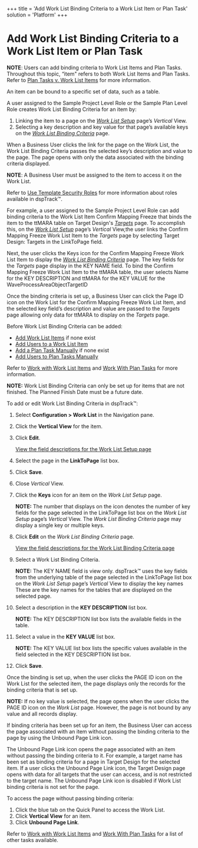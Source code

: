 +++
title = 'Add Work List Binding Criteria to a Work List Item or Plan Task'
solution = 'Platform'
+++

# Add Work List Binding Criteria to a Work List Item or Plan Task

**NOTE**: Users can add binding criteria to Work List Items and Plan
Tasks. Throughout this topic, “item" refers to both Work List Items and
Plan Tasks. Refer to [Plan Tasks v. Work List
Items](../Page_Desc/Plan_Tasks_Versus_Work_List_Items) for more
information.

An item can be bound to a specific set of data, such as a table.

A user assigned to the Sample Project Level Role or the Sample Plan
Level Role creates Work List Binding Criteria for an item by:

1.  Linking the item to a page on the *[Work List
    Setup](../Page_Desc/Work_List_Setup_H)* page’s *Vertical* View.
2.  Selecting a key description and key value for that page’s available
    keys on the *[Work List Binding
    Criteria](../Page_Desc/Work_List_Binding_Criteria)* page.

When a Business User clicks the link for the page on the Work List, the
Work List Binding Criteria passes the selected key’s description and
value to the page. The page opens with only the data associated with the
binding criteria displayed.

**NOTE**: A Business User must be assigned to the item to access it on
the Work List.

Refer to [Use Template Security
Roles](../Config/Use_Template_Security_Roles) for more information
about roles available in dspTrack™.

For example, a user assigned to the Sample Project Level Role can add
binding criteria to the Work List Item Confirm Mapping Freeze that binds
the item to the ttMARA table on Target Design's
*[Targets](../../../Migration/Design/Page_Desc/Targets_H_Design)*
page. To accomplish this, on the *[Work List
Setup](../Page_Desc/Work_List_Setup_H)* page’s *Vertical* View,the
user links the Confirm Mapping Freeze Work List Item to the *Targets*
page by selecting Target Design: Targets in the LinkToPage field.

Next, the user clicks the Keys icon for the Confirm Mapping Freeze Work
List Item to display the *[Work List Binding
Criteria](../Page_Desc/Work_List_Binding_Criteria)* page. The key
fields for the *Targets* page display in the KEY NAME field. To bind the
Confirm Mapping Freeze Work List Item to the ttMARA table, the user
selects Name for the <span style="text-transform: uppercase;">Key
Description</span> and ttMARA for the
<span style="text-transform: uppercase;">Key Value</span> for the
WaveProcessAreaObjectTargetID

Once the binding criteria is set up, a Business User can click the Page
ID icon on the Work List for the Confirm Mapping Freeze Work List Item,
and the selected key field’s description and value are passed to the
*Targets* page allowing only data for ttMARA to display on the *Targets*
page.

Before Work List Binding Criteria can be added:

  - [Add Work List Items](Add_Work_List_Items_Overview) if none
    exist
  - [Add Users to a Work List Item](Add_Users_to_an_Item)
  - [Add a Plan Task Manually](Add_a_Plan_Task_Manually) if none
    exist
  - [Add Users to Plan Tasks
    Manually](Add_Users_to_Plan_Tasks_Manually)

Refer to [Work with Work List Items](Work_with_Work_List_Items) and
[Work With Plan Tasks](Work_with_Plan_Tasks) for more information.

**NOTE:** Work List Binding Criteria can only be set up for items that
are not finished. The Planned Finish Date must be a future date.

To add or edit Work List Binding Criteria in dspTrack™:

1.  Select **Configuration \> Work List** in the Navigation pane.

2.  Click the **Vertical View** for the item.

3.  Click **Edit**.
    
    [View the field descriptions for the Work List Setup
    page](../Page_Desc/Work_List_Setup_H)

4.  Select the page in the **LinkToPage** list box.

5.  Click **Save**.

6.  Close <span style="font-style: italic;">Vertical</span> View.

7.  Click the **Keys** icon for an item on the *Work List Setup* page.
    
    **NOTE:** The number that displays on the icon denotes the number of
    key fields for the page selected in the LinkToPage list box on the
    *Work List Setup* page’s *Vertical* View. The *Work List Binding
    Criteria* page may display a single key or multiple keys.

8.  Click **Edit** on the *Work List Binding Criteria* page.
    
    [View the field descriptions for the Work List Binding Criteria
    page](../Page_Desc/Work_List_Binding_Criteria)

9.  Select a Work List Binding Criteria.
    
    **NOTE:** The KEY NAME field is view only. dspTrack™ uses the key
    fields from the underlying table of the page selected in the
    LinkToPage list box on the *Work List Setup* page’s *Vertical* View
    to display the key names These are the key names for the tables that
    are displayed on the selected page.

10. Select a description in the **KEY DESCRIPTION** list box.
    
    **NOTE:** The KEY DESCRIPTION list box lists the available fields in
    the table.

11. Select a value in the **KEY VALUE** list box.
    
    **NOTE:** The KEY VALUE list box lists the specific values available
    in the field selected in the KEY DESCRIPTION list box.

12. Click **Save**.

Once the binding is set up, when the user clicks the PAGE ID icon on the
Work List for the selected item, the page displays only the records for
the binding criteria that is set up.

**NOTE:** If no key value is selected, the page opens when the user
clicks the PAGE ID icon on the *Work List* page. However, the page is
not bound by any value and all records display.

If binding criteria has been set up for an item, the Business User can
access the page associated with an item without passing the binding
criteria to the page by using the <span>Unbound Page Link icon</span>.

The Unbound Page Link icon opens the page associated with an item
without passing the binding criteria to it. For example, a target name
has been set as binding criteria for a page in Target Design for the
selected item. If a user clicks the Unbound Page Link icon, the Target
Design page opens with data for all targets that the user can access,
and is not restricted to the target name. The Unbound Page Link icon is
disabled if Work List binding criteria is not set for the page.

To access the page without passing binding criteria:

1.  Click the blue tab on the Quick Panel to access the Work List.
2.  Click **Vertical View** for an item.
3.  Click **Unbound Page Link**<span>.</span>

Refer to [Work with Work List Items](Work_with_Work_List_Items) and
[Work With Plan Tasks](Work_with_Plan_Tasks) for a list of other
tasks available.
